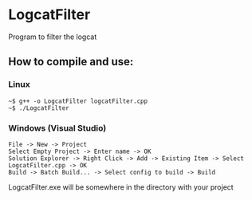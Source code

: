 # LogcatFilter
Program to filter the logcat
## How to compile and use:
### Linux
    ~$ g++ -o LogcatFilter logcatFilter.cpp
    ~$ ./LogcatFilter
### Windows (Visual Studio)
    File -> New -> Project
    Select Empty Project -> Enter name -> OK
    Solution Explorer -> Right Click -> Add -> Existing Item -> Select LogcatFilter.cpp -> OK
    Build -> Batch Build... -> Select config to build -> Build
LogcatFilter.exe will be somewhere in the directory with your project
